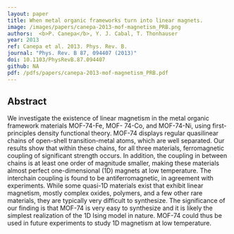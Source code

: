 ```yaml
---
layout: paper
title: When metal organic frameworks turn into linear magnets.
image: /images/papers/canepa-2013-mof-magnetism_PRB.png
authors:  <b>P. Canepa</b>, Y. J. Cabal, T. Thonhauser
year: 2013
ref: Canepa et al. 2013. Phys. Rev. B.
journal: "Phys. Rev. B 87, 094407 (2013)"
doi: 10.1103/PhysRevB.87.094407
github: NA
pdf: /pdfs/papers/canepa-2013-mof-magnetism_PRB.pdf
---
```


## Abstract

We investigate the existence of linear magnetism in the metal organic framework materials MOF-74-Fe, MOF- 74-Co, and MOF-74-Ni, using first-principles density functional theory. MOF-74 displays regular quasilinear chains of open-shell transition-metal atoms, which are well separated. Our results show that within these chains, for all three materials, ferromagnetic coupling of significant strength occurs. In addition, the coupling in between chains is at least one order of magnitude smaller, making these materials almost perfect one-dimensional (1D) magnets at low temperature. The interchain coupling is found to be antiferromagnetic, in agreement with experiments. While some quasi-1D materials exist that exhibit linear magnetism, mostly complex oxides, polymers, and a few other rare materials, they are typically very difficult to synthesize. The significance of our finding is that MOF-74 is very easy to synthesize and it is likely the simplest realization of the 1D Ising model in nature. MOF-74 could thus be used in future experiments to study 1D magnetism at low temperature.